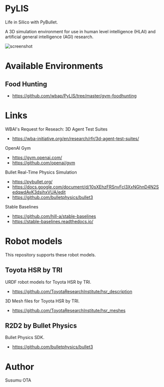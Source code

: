 # PyLIS

Life in Silico with PyBullet.

A 3D simulation environment for use in human level intelligence (HLAI) and artificial general intelligence (AGI) research.

![screenshot](https://raw.githubusercontent.com/wbap/PyLIS/master/misc/pylis.png)

# Available Environments

## Food Hunting

- https://github.com/wbap/PyLIS/tree/master/gym-foodhunting


# Links

WBAI's Request for Reseach: 3D Agent Test Suites

- https://wba-initiative.org/en/research/rfr/3d-agent-test-suites/

OpenAI Gym

- https://gym.openai.com/
- https://github.com/openai/gym

Bullet Real-Time Physics Simulation

- https://pybullet.org/
- https://docs.google.com/document/d/10sXEhzFRSnvFcl3XxNGhnD4N2SedqwdAvK3dsihxVUA/edit
- https://github.com/bulletphysics/bullet3

Stable Baselines

- https://github.com/hill-a/stable-baselines
- https://stable-baselines.readthedocs.io/


# Robot models

This repository supports these robot models.

## Toyota HSR by TRI

URDF robot models for Toyota HSR by TRI.

- https://github.com/ToyotaResearchInstitute/hsr_description

3D Mesh files for Toyota HSR by TRI.

- https://github.com/ToyotaResearchInstitute/hsr_meshes

## R2D2 by Bullet Physics

Bullet Physics SDK.

- https://github.com/bulletphysics/bullet3


# Author

Susumu OTA
